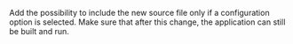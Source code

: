 Add the possibility to include the new source file only if a configuration option is selected.
Make sure that after this change, the application can still be built and run.
